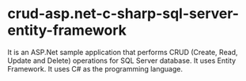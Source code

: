# crud-asp.net-c-sharp-sql-server-entity-framework
It is an ASP.Net sample application that performs CRUD (Create, Read, Update and Delete) operations for SQL Server database. It uses Entity Framework. It uses C# as the programming language.
